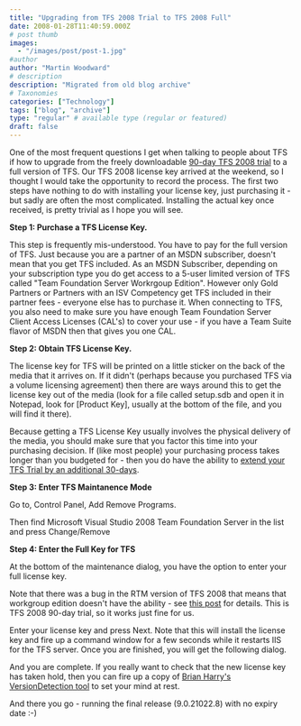 ```yaml
---
title: "Upgrading from TFS 2008 Trial to TFS 2008 Full"
date: 2008-01-28T11:40:59.000Z
# post thumb
images:
  - "/images/post/post-1.jpg"
#author
author: "Martin Woodward"
# description
description: "Migrated from old blog archive"
# Taxonomies
categories: ["Technology"]
tags: ["blog", "archive"]
type: "regular" # available type (regular or featured)
draft: false
---
```


One of the most frequent questions I get when talking to people about TFS if how to upgrade from the freely downloadable [90-day TFS 2008 trial](http://www.microsoft.com/downloads/details.aspx?FamilyID=B0155166-B0A3-436E-AC95-37D7E39A440C&displaylang=en) to a full version of TFS.  Our TFS 2008 license key arrived at the weekend, so I thought I would take the opportunity to record the process.  The first two steps have nothing to do with installing your license key, just purchasing it - but sadly are often the most complicated.  Installing the actual key once received, is pretty trivial as I hope you will see. 

**Step 1:  Purchase a TFS License Key.** 

This step is frequently mis-understood.  You have to pay for the full version of TFS.  Just because you are a partner of an MSDN subscriber, doesn't mean that you get TFS included.  As an MSDN Subscriber, depending on your subscription type you do get access to a 5-user limited version of TFS called "Team Foundation Server Workrgoup Edition".  However only Gold Partners or Partners with an ISV Competency get TFS included in their partner fees - everyone else has to purchase it.  When connecting to TFS, you also need to make sure you have enough Team Foundation Server Client Access Licenses (CAL's) to cover your use - if you have a Team Suite flavor of MSDN then that gives you one CAL. 

**Step 2: Obtain TFS License Key.** 

The license key for TFS will be printed on a little sticker on the back of the media that it arrives on.  If it didn't (perhaps because you purchased TFS via a volume licensing agreement) then there are ways around this to get the license key out of the media (look for a file called setup.sdb and open it in Notepad, look for [Product Key], usually at the bottom of the file, and you will find it there).  

Because getting a TFS License Key usually involves the physical delivery of the media, you should make sure that you factor this time into your purchasing decision.  If (like most people) your purchasing process takes longer than you budgeted for - then you do have the ability to [extend your TFS Trial by an additional 30-days](http://blogs.msdn.com/bharry/archive/2008/01/15/checking-your-tfs-version-and-extending-trials.aspx). 

**Step 3: Enter TFS Maintanence Mode** 

Go to, Control Panel, Add Remove Programs. 

 [](http://www.woodwardweb.com/WindowsLiveWriter/UpgradingfromTFS2008TrialtoTFS2008Full_A42E/sshot-1_3.png)  

Then find Microsoft Visual Studio 2008 Team Foundation Server in the list and press Change/Remove 

[](http://www.woodwardweb.com/WindowsLiveWriter/UpgradingfromTFS2008TrialtoTFS2008Full_A42E/sshot-2_2.png)  

**Step 4: Enter the Full Key for TFS** 

At the bottom of the maintenance dialog, you have the option to enter your full license key.   

[](http://www.woodwardweb.com/WindowsLiveWriter/UpgradingfromTFS2008TrialtoTFS2008Full_A42E/sshot-3_2.png)  

Note that there was a bug in the RTM version of TFS 2008 that means that workgroup edition doesn't have the ability - see [this post](http://blogs.msdn.com/bharry/archive/2008/01/15/how-to-i-upgrade-to-a-proper-version-of-tfs-2008.aspx) for details.  This is TFS 2008 90-day trial, so it works just fine for us. 

Enter your license key and press Next.  Note that this will install the license key and fire up a command window for a few seconds while it restarts IIS for the TFS server.  Once you are finished, you will get the following dialog. 

[](http://www.woodwardweb.com/WindowsLiveWriter/UpgradingfromTFS2008TrialtoTFS2008Full_A42E/sshot-4_2.png) 

And you are complete.  If you really want to check that the new license key has taken hold, then you can fire up a copy of [Brian Harry's VersionDetection tool](http://blogs.msdn.com/bharry/archive/2008/01/15/checking-your-tfs-version-and-extending-trials.aspx) to set your mind at rest. 

[](http://www.woodwardweb.com/WindowsLiveWriter/UpgradingfromTFS2008TrialtoTFS2008Full_A42E/sshot-5_2.png)  

And there you go - running the final release (9.0.21022.8) with no expiry date :-)